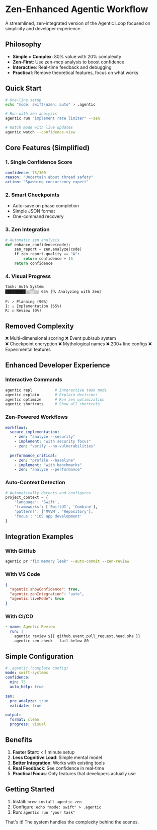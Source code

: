 # Zen-Enhanced Agentic Workflow

A streamlined, zen-integrated version of the Agentic Loop focused on simplicity and developer experience.

## Philosophy
- **Simple > Complex**: 80% value with 20% complexity
- **Zen-First**: Use zen-mcp analysis to boost confidence
- **Interactive**: Real-time feedback and debugging
- **Practical**: Remove theoretical features, focus on what works

## Quick Start

```bash
# One-line setup
echo "mode: swift\nzen: auto" > .agentic

# Run with zen analysis
agentic run "implement rate limiter" --zen

# Watch mode with live updates
agentic watch --confidence-view
```

## Core Features (Simplified)

### 1. Single Confidence Score
```yaml
confidence: 75/100
reason: "Uncertain about thread safety"
action: "Spawning concurrency expert"
```

### 2. Smart Checkpoints
- Auto-save on phase completion
- Simple JSON format
- One-command recovery

### 3. Zen Integration
```python
# Automatic zen analysis
def enhance_confidence(code):
    zen_report = zen.analyze(code)
    if zen_report.quality == "A":
        return confidence + 15
    return confidence
```

### 4. Visual Progress
```
Task: Auth System
█████████░░░░░░ 65% [🔍 Analyzing with Zen]

P: ✓ Planning (90%)
I: ⚠ Implementation (65%)
R: ○ Review (0%)
```

## Removed Complexity

❌ Multi-dimensional scoring
❌ Event pub/sub system  
❌ Checkpoint encryption
❌ Mythological names
❌ 200+ line configs
❌ Experimental features

## Enhanced Developer Experience

### Interactive Commands
```bash
agentic repl          # Interactive task mode
agentic explain       # Explain decisions
agentic optimize      # Run zen optimization
agentic shortcuts     # Show all shortcuts
```

### Zen-Powered Workflows
```yaml
workflows:
  secure_implementation:
    - zen: "analyze --security"
    - implement: "with security focus"
    - zen: "verify --no-vulnerabilities"
    
  performance_critical:
    - zen: "profile --baseline"
    - implement: "with benchmarks"
    - zen: "analyze --performance"
```

### Auto-Context Detection
```python
# Automatically detects and configures
project_context = {
    'language': 'Swift',
    'frameworks': ['SwiftUI', 'Combine'],
    'patterns': ['MVVM', 'Repository'],
    'focus': 'iOS app development'
}
```

## Integration Examples

### With GitHub
```bash
agentic pr "fix memory leak" --auto-commit --zen-review
```

### With VS Code
```json
{
  "agentic.showConfidence": true,
  "agentic.zenIntegration": "auto",
  "agentic.liveMode": true
}
```

### With CI/CD
```yaml
- name: Agentic Review
  run: |
    agentic review ${{ github.event.pull_request.head.sha }}
    agentic zen-check --fail-below 80
```

## Simple Configuration

```yaml
# .agentic (complete config)
mode: swift-systems
confidence: 
  min: 75
  auto_help: true
  
zen:
  pre_analyze: true
  validate: true
  
output:
  format: clean
  progress: visual
```

## Benefits

1. **Faster Start**: < 1 minute setup
2. **Less Cognitive Load**: Simple mental model
3. **Better Integration**: Works with existing tools
4. **Real Feedback**: See confidence in real-time
5. **Practical Focus**: Only features that developers actually use

## Getting Started

1. Install: `brew install agentic-zen`
2. Configure: `echo "mode: swift" > .agentic`
3. Run: `agentic run "your task"`

That's it! The system handles the complexity behind the scenes.